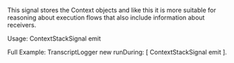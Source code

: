 This signal  stores the Context objects and like this it is more suitable for reasoning about execution flows that also include information about receivers.

Usage:
	ContextStackSignal emit
	
Full Example:
	TranscriptLogger new 
		runDuring: [ ContextStackSignal emit ].

